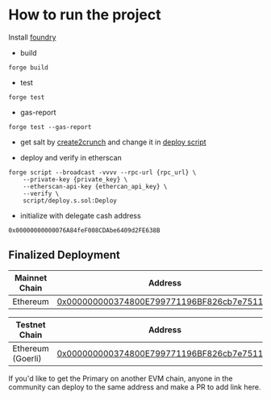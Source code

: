 # How to run the project
Install [foundry](https://book.getfoundry.sh/)

- build
```
forge build
```

- test
```
forge test 
```

- gas-report
```
forge test --gas-report
```

- get salt by [create2crunch](https://github.com/0age/create2crunch) and change it in [deploy script](https://github.com/ForeverPFP/primary-pfp-contract/blob/main/script/deploy.s.sol#L23)


- deploy and verify in etherscan
```
forge script --broadcast -vvvv --rpc-url {rpc_url} \
    --private-key {private_key} \
    --etherscan-api-key {ethercan_api_key} \
    --verify \
    script/deploy.s.sol:Deploy
```
- initialize with delegate cash address
```
0x00000000000076A84feF008CDAbe6409d2FE638B
```


## Finalized Deployment

|Mainnet Chain|Address|
|---|---|
|Ethereum|[0x000000000374800E799771196BF826cb7e7511a2](https://etherscan.io/address/0x000000000374800E799771196BF826cb7e7511a2)|

|Testnet Chain|Address|
|---|---|
|Ethereum (Goerli)|[0x000000000374800E799771196BF826cb7e7511a2](https://goerli.etherscan.io/address/0x000000000374800E799771196BF826cb7e7511a2)|

If you'd like to get the Primary on another EVM chain, anyone in the community can deploy to the same address and make a PR to add link here.
